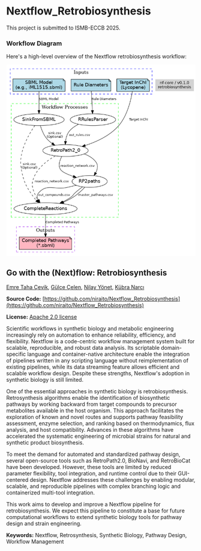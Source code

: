 # Nextflow_Retrobiosynthesis

This project is submitted to ISMB-ECCB 2025.

### Workflow Diagram

Here's a high-level overview of the Nextflow retrobiosynthesis workflow:

![Retrobiosynthesis Workflow Diagram](data/pipeline_diagram/retrobiosynthesis_workflow.png)


## Go with the (Next)flow: Retrobiosynthesis

[Emre Taha Çevik](https://github.com/bogrum), [Gülce Çelen](https://github.com/GulceC), [Nilay Yönet](https://github.com/niraito), [Kübra Narcı](https://github.com/kubranarci)

 

**Source Code:** [https://github.com/niraito/Nextflow_Retrobiosynthesis](https://github.com/niraito/Nextflow_Retrobiosynthesis)

**License:** [Apache 2.0 license](https://www.apache.org/licenses/LICENSE-2.0)


Scientific workflows in synthetic biology and metabolic engineering increasingly rely on automation to enhance reliability, efficiency, and flexibility. Nextflow is a code-centric workflow management system built for scalable, reproducible, and robust data analysis. Its scriptable domain-specific language and container-native architecture enable the integration of pipelines written in any scripting language without reimplementation of existing pipelines, while its data streaming feature allows efficient and scalable workflow design. Despite these strengths, Nextflow's adoption in synthetic biology is still limited. 

One of the essential approaches in synthetic biology is retrobiosynthesis. Retrosynthesis algorithms enable the identification of biosynthetic pathways by working backward from target compounds to precursor metabolites available in the host organism. This approach facilitates the exploration of known and novel routes and supports pathway feasibility assessment, enzyme selection, and ranking based on thermodynamics, flux analysis, and host compatibility. Advances in these algorithms have accelerated the systematic engineering of microbial strains for natural and synthetic product biosynthesis. 

To meet the demand for automated and standardized pathway design, several open-source tools such as RetroPath2.0, BioNavi, and RetroBioCat have been developed. However, these tools are limited by reduced parameter flexibility, tool integration, and runtime control due to their GUI-centered design. Nextflow addresses these challenges by enabling modular, scalable, and reproducible pipelines with complex branching logic and containerized multi-tool integration.

This work aims to develop and improve a Nextflow pipeline for retrobiosynthesis. We expect this pipeline to constitute a base for future computational workflows to extend synthetic biology tools for pathway design and strain engineering.

**Keywords:** Nextflow, Retrosynthesis, Synthetic Biology, Pathway Design, Workflow Management
